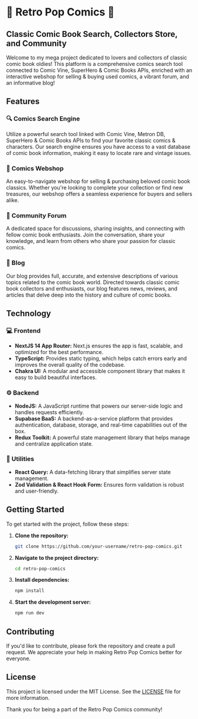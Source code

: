 # :thought_balloon: Retro Pop Comics :speech_balloon:

## Classic Comic Book Search, Collectors Store, and Community

Welcome to my mega project dedicated to lovers and collectors of classic comic book oldies! This platform is a comprehensive comics search tool connected to Comic Vine, SuperHero & Comic Books APIs, enriched with an interactive webshop for selling & buying used comics, a vibrant forum, and an informative blog!

## Features

### :mag: Comics Search Engine
Utilize a powerful search tool linked with Comic Vine, Metron DB, SuperHero & Comic Books APIs to find your favorite classic comics & characters. Our search engine ensures you have access to a vast database of comic book information, making it easy to locate rare and vintage issues.

### :shopping_cart: Comics Webshop
An easy-to-navigate webshop for selling & purchasing beloved comic book classics. Whether you're looking to complete your collection or find new treasures, our webshop offers a seamless experience for buyers and sellers alike.

### :speech_balloon: Community Forum
A dedicated space for discussions, sharing insights, and connecting with fellow comic book enthusiasts. Join the conversation, share your knowledge, and learn from others who share your passion for classic comics.

### :notebook: Blog
Our blog provides full, accurate, and extensive descriptions of various topics related to the comic book world. Directed towards classic comic book collectors and enthusiasts, our blog features news, reviews, and articles that delve deep into the history and culture of comic books.

## Technology

### :computer: Frontend
- **NextJS 14 App Router:**  Next.js ensures the app is fast, scalable, and optimized for the best performance.
- **TypeScript:** Provides static typing, which helps catch errors early and improves the overall quality of the codebase.
- **Chakra UI:** A modular and accessible component library that makes it easy to build beautiful interfaces.

### :gear: Backend
- **NodeJS:** A JavaScript runtime that powers our server-side logic and handles requests efficiently.
- **Supabase BaaS:** A backend-as-a-service platform that provides authentication, database, storage, and real-time capabilities out of the box.
- **Redux Toolkit:** A powerful state management library that helps manage and centralize application state.

### :toolbox: Utilities
- **React Query:** A data-fetching library that simplifies server state management.
- **Zod Validation & React Hook Form:** Ensures form validation is robust and user-friendly.


## Getting Started

To get started with the project, follow these steps:

1. **Clone the repository:**
    ```bash
    git clone https://github.com/your-username/retro-pop-comics.git
    ```

2. **Navigate to the project directory:**
    ```bash
    cd retro-pop-comics
    ```

3. **Install dependencies:**
    ```bash
    npm install
    ```

4. **Start the development server:**
    ```bash
    npm run dev
    ```

## Contributing

 If you'd like to contribute, please fork the repository and create a pull request. We appreciate your help in making Retro Pop Comics better for everyone.

## License

This project is licensed under the MIT License. See the [LICENSE](LICENSE) file for more information.

Thank you for being a part of the Retro Pop Comics community!
